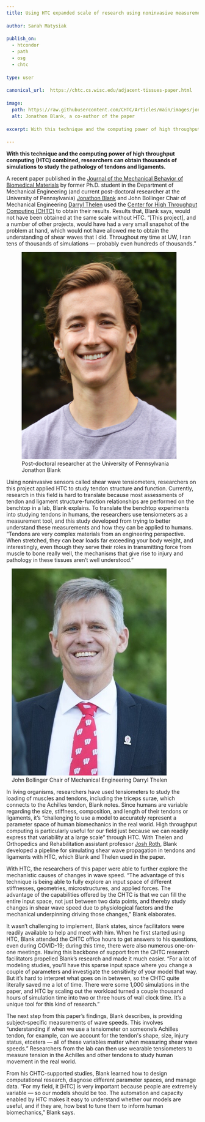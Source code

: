 ```yaml
---
title: Using HTC expanded scale of research using noninvasive measurements of tendons and ligaments

author: Sarah Matysiak

publish_on:
  - htcondor
  - path
  - osg
  - chtc
  
type: user

canonical_url:  https://chtc.cs.wisc.edu/adjacent-tissues-paper.html

image:
  path: https://raw.githubusercontent.com/CHTC/Articles/main/images/jonblank.jpg
  alt: Jonathon Blank, a co-author of the paper
  
excerpt: With this technique and the computing power of high throughput computing (HTC) combined, researchers can obtain thousands of simulations to study the pathology of tendons and ligaments.

---
```

**With this technique and the computing power of high throughput computing (HTC) combined, researchers can obtain thousands of simulations to study the pathology of tendons 
and ligaments.**

  

A recent paper published in the [Journal of the Mechanical Behavior of Biomedical Materials](https://www.sciencedirect.com/science/article/abs/pii/S1751616123004915) by former Ph.D. 
student in the Department of Mechanical Engineering (and current post-doctoral researcher at the University of Pennsylvania)
[Jonathon Blank](https://www.med.upenn.edu/orl/personnel/jonathon-blank-ph-d.html) and John Bollinger Chair of Mechanical Engineering
[Darryl Thelen](https://directory.engr.wisc.edu/me/faculty/thelen_darryl/) used the [Center for High Throughput Computing (CHTC)](https://chtc.github.io/) to obtain their results. 
Results that, Blank says, would not have been obtained at the same scale without HTC. “[This project], and a number of other projects, would have had a very small snapshot of the 
problem at hand, which would not have allowed me to obtain the understanding of shear waves that I did. Throughout my time at UW, I ran tens of thousands of simulations — probably 
even hundreds of thousands.”

  
<figure class="figure float-end" style="margin-right: 1em">
  <img src='https://raw.githubusercontent.com/CHTC/Articles/main/images/jonblank.jpg' height="541" width="406" class="figure-img img-fluid rounded" alt="Post-doctoral researcher at the University of Pennsylvania Jonathon Blank">
  <figcaption class="figure-caption">Post-doctoral researcher at the University of Pennsylvania Jonathon Blank<br/></figcaption>
</figure>  
  
  



Using noninvasive sensors called shear wave tensiometers, researchers on this project applied HTC to study tendon structure and function. Currently, research in this field is hard 
to translate because most assessments of tendon and ligament structure-function relationships are performed on the benchtop in a lab, Blank explains. To translate the benchtop
experiments into studying tendons in humans, the researchers use tensiometers as a measurement tool, and this study developed from trying to better understand these measurements 
and how they can be applied to humans. “Tendons are very complex materials from an engineering perspective. When stretched, they can bear loads far exceeding your body weight, and 
interestingly, even though they serve their roles in transmitting force from muscle to bone really well, the mechanisms that give rise to injury and pathology in these tissues aren’t 
well understood.”


<figure class="figure float-end" style="margin-left: 1em">
  <img src='https://raw.githubusercontent.com/CHTC/Articles/main/images/darrylthelen.jpg' height="541" width="406" class="figure-img img-fluid rounded" alt="John Bollinger Chair of Mechanical Engineering Darryl Thelen">
  <figcaption class="figure-caption">John Bollinger Chair of Mechanical Engineering Darryl Thelen<br/></figcaption>
</figure>  
  
  



In living organisms, researchers have used tensiometers to study the loading of muscles and tendons, including the triceps surae, which connects to the Achilles tendon, Blank notes. 
Since humans are variable regarding the size, stiffness, composition, and length of their tendons or ligaments, it’s “challenging to use a model to accurately represent a parameter 
space of human biomechanics in the real world. High throughput computing is particularly useful for our field just because we can readily express that variability at a large scale” 
through HTC. With Thelen and Orthopedics and Rehabilitation assistant professor [Josh Roth](https://directory.engr.wisc.edu/me/Faculty/Roth_Josh/), Blank developed a pipeline for 
simulating shear wave propagation in tendons and ligaments with HTC, which Blank and Thelen used in the paper.

  

With HTC, the researchers of this paper were able to further explore the mechanistic causes of changes in wave speed. “The advantage of this technique is being able to fully explore
an input space of different stiffnesses, geometries, microstructures, and applied forces. The advantage of the capabilities offered by the CHTC is that we can fill the entire input
space, not just between two data points, and thereby study changes in shear wave speed due to physiological factors and the mechanical underpinning driving those changes,” Blank 
elaborates.

  

It wasn’t challenging to implement, Blank states, since facilitators were readily available to help and meet with him. When he first started using HTC, Blank attended the CHTC 
office hours to get answers to his questions, even during COVID-19; during this time, there were also numerous one-on-one meetings. Having this backbone of support from the CHTC 
research facilitators propelled Blank’s research and made it much easier. “For a lot of modeling studies, you'll have this sparse input space where you change a couple of parameters 
and investigate the sensitivity of your model that way. But it’s hard to interpret what goes on in between, so the CHTC quite literally saved me a lot of time. There were some 
1,000 simulations in the paper, and HTC by scaling out the workload turned a couple thousand hours of simulation time into two or three hours of wall clock time. It’s a unique tool 
for this kind of research.”

  

The next step from this paper’s findings, Blank describes, is providing subject-specific measurements of wave speeds. This involves “understanding if when we use a tensiometer on 
someone’s Achilles tendon, for example, can we account for the tendon's shape, size, injury status, etcetera — all of these variables matter when measuring shear wave speeds.” 
Researchers from the lab can then use wearable tensiometers to measure tension in the Achilles and other tendons to study human movement in the real world.

  

From his CHTC-supported studies, Blank learned how to design computational research, diagnose different parameter spaces, and manage data. “For my field, it [HTC] is very important
because people are extremely variable — so our models should be too. The automation and capacity enabled by HTC makes it easy to understand whether our models are useful, and if 
they are, how best to tune them to inform human biomechanics,” Blank says.

